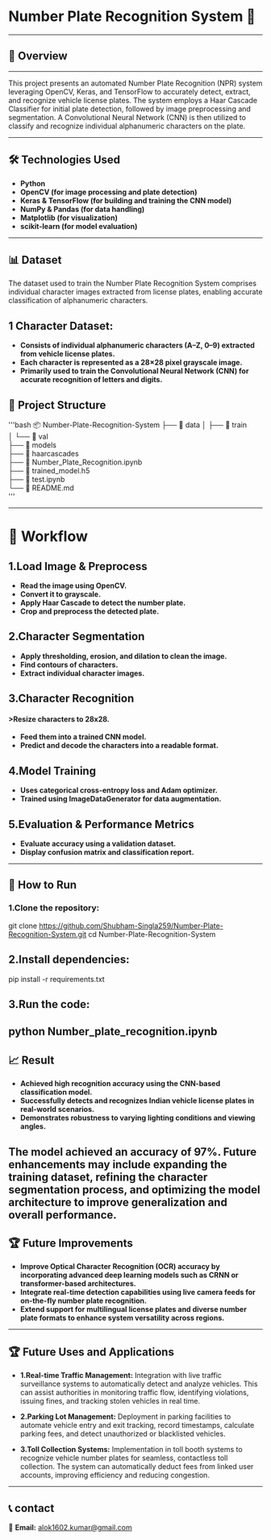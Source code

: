 # Number Plate Recognition System 🚗
---
## 📌 Overview
---
 This project presents an automated Number Plate Recognition (NPR) system leveraging OpenCV, Keras, and TensorFlow to accurately detect, extract, and recognize vehicle license plates. The system employs a Haar Cascade Classifier for initial plate detection, followed by image preprocessing and segmentation. A Convolutional Neural Network (CNN) is then utilized to classify and recognize individual alphanumeric characters on the plate.
 
---
## 🛠 Technologies Used
- **Python**
- **OpenCV (for image processing and plate detection)**
- **Keras & TensorFlow (for building and training the CNN model)**
- **NumPy & Pandas (for data handling)**
- **Matplotlib (for visualization)**
- **scikit-learn (for model evaluation)**
---

## 📊 Dataset
The dataset used to train the Number Plate Recognition System comprises individual character images extracted from license plates, enabling accurate classification of alphanumeric characters.

## 1 Character Dataset:
- **Consists of individual alphanumeric characters (A–Z, 0–9) extracted from vehicle license plates.**
- **Each character is represented as a 28×28 pixel grayscale image.**
- **Primarily used to train the Convolutional Neural Network (CNN) for accurate recognition of letters and digits.**

## 📂 Project Structure
'''bash
📦 Number-Plate-Recognition-System
├── 📁 data
│   ├── 📁 train          
│   └── 📁 val            
├── 📁 models             
├── 📁 haarcascades       
├── 📄 Number_Plate_Recognition.ipynb   
├── 📄 trained_model.h5  
├── 📄 test.ipynb         
└── 📄 README.md           
'''

---
# 🔄 Workflow
## 1.Load Image & Preprocess

- **Read the image using OpenCV.**
- **Convert it to grayscale.**
- **Apply Haar Cascade to detect the number plate.**
- **Crop and preprocess the detected plate.**

## 2.Character Segmentation

- **Apply thresholding, erosion, and dilation to clean the image.**
- **Find contours of characters.**
- **Extract individual character images.**

## 3.Character Recognition

#### >Resize characters to 28x28.
- **Feed them into a trained CNN model.**
- **Predict and decode the characters into a readable format.**

## 4.Model Training

- **Uses categorical cross-entropy loss and Adam optimizer.**
- **Trained using ImageDataGenerator for data augmentation.**

## 5.Evaluation & Performance Metrics

- **Evaluate accuracy using a validation dataset.**
- **Display confusion matrix and classification report.**
---
## 🚀 How to Run

### 1.Clone the repository:

 git clone https://github.com/Shubham-Singla259/Number-Plate-Recognition-System.git
 cd Number-Plate-Recognition-System



## 2.Install dependencies:

 pip install -r requirements.txt

## 3.Run the code:

python Number_plate_recognition.ipynb
---

## 📈 Result
- **Achieved high recognition accuracy using the CNN-based classification model.**
- **Successfully detects and recognizes Indian vehicle license plates in real-world scenarios.**
- **Demonstrates robustness to varying lighting conditions and viewing angles.**

**The model achieved an accuracy of 97%. Future enhancements may include expanding the training dataset, refining the character segmentation process, and optimizing the model architecture to improve generalization and overall performance.**
---

## 🏆 Future Improvements
- **Improve Optical Character Recognition (OCR) accuracy by incorporating advanced deep learning models such as CRNN or transformer-based architectures.**
- **Integrate real-time detection capabilities using live camera feeds for on-the-fly number plate recognition.**
- **Extend support for multilingual license plates and diverse number plate formats to enhance system versatility across regions.**
---

## 🏆 Future Uses and Applications
-  **1.Real-time Traffic Management:** Integration with live traffic surveillance systems to automatically detect and analyze vehicles. This can assist authorities in monitoring traffic flow, identifying violations, issuing fines, and tracking stolen vehicles in real time.

- **2.Parking Lot Management:** Deployment in parking facilities to automate vehicle entry and exit tracking, record timestamps, calculate parking fees, and detect unauthorized or blacklisted vehicles.

- **3.Toll Collection Systems:** Implementation in toll booth systems to recognize vehicle number plates for seamless, contactless toll collection. The system can automatically deduct fees from linked user accounts, improving efficiency and reducing congestion.
---

## 📞 contact
📧 **Email:** alok1602.kumar@gmail.com


